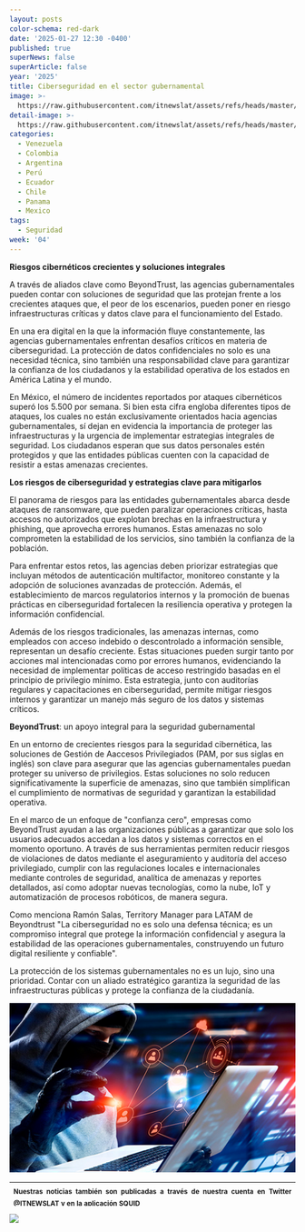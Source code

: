 ```yaml
---
layout: posts
color-schema: red-dark
date: '2025-01-27 12:30 -0400'
published: true
superNews: false
superArticle: false
year: '2025'
title: Ciberseguridad en el sector gubernamental
image: >-
  https://raw.githubusercontent.com/itnewslat/assets/refs/heads/master/img/540x320/seguridad-mexico-p.jpg
detail-image: >-
  https://raw.githubusercontent.com/itnewslat/assets/refs/heads/master/img/1024x680/seguridad-mexico-g.jpg
categories:
  - Venezuela
  - Colombia
  - Argentina
  - Perú
  - Ecuador
  - Chile
  - Panama
  - Mexico
tags:
  - Seguridad
week: '04'
---
```

**Riesgos cibernéticos crecientes y soluciones integrales**

A través de aliados clave como BeyondTrust, las agencias gubernamentales pueden contar con soluciones de seguridad que las protejan frente a los crecientes ataques que, el peor de los escenarios, pueden poner en riesgo infraestructuras críticas y datos clave para el funcionamiento del Estado.

En una era digital en la que la información fluye constantemente, las agencias gubernamentales enfrentan desafíos críticos en materia de ciberseguridad. La protección de datos confidenciales no solo es una necesidad técnica, sino también una responsabilidad clave para garantizar la confianza de los ciudadanos y la estabilidad operativa de los estados en América Latina y el mundo.

En México, el número de incidentes reportados por ataques cibernéticos superó los 5.500 por semana. Si bien esta cifra engloba diferentes tipos de ataques, los cuales no están exclusivamente orientados hacia agencias gubernamentales, sí dejan en evidencia la importancia de proteger las infraestructuras y la urgencia de implementar estrategias integrales de seguridad. Los ciudadanos esperan que sus datos personales estén protegidos y que las entidades públicas cuenten con la capacidad de resistir a estas amenazas crecientes.

**Los riesgos de ciberseguridad y estrategias clave para mitigarlos**

El panorama de riesgos para las entidades gubernamentales abarca desde ataques de ransomware, que pueden paralizar operaciones críticas, hasta accesos no autorizados que explotan brechas en la infraestructura y phishing, que aprovecha errores humanos. Estas amenazas no solo comprometen la estabilidad de los servicios, sino también la confianza de la población.

Para enfrentar estos retos, las agencias deben priorizar estrategias que incluyan métodos de autenticación multifactor, monitoreo constante y la adopción de soluciones avanzadas de protección. Además, el establecimiento de marcos regulatorios internos y la promoción de buenas prácticas en ciberseguridad fortalecen la resiliencia operativa y protegen la información confidencial.

Además de los riesgos tradicionales, las amenazas internas, como empleados con acceso indebido o descontrolado a información sensible, representan un desafío creciente. Estas situaciones pueden surgir tanto por acciones mal intencionadas como por errores humanos, evidenciando la necesidad de implementar políticas de acceso restringido basadas en el principio de privilegio mínimo. Esta estrategia, junto con auditorías regulares y capacitaciones en ciberseguridad, permite mitigar riesgos internos y garantizar un manejo más seguro de los datos y sistemas críticos.

**BeyondTrust**: un apoyo integral para la seguridad gubernamental

En un entorno de crecientes riesgos para la seguridad cibernética, las soluciones de Gestión de Aaccesos Privilegiados (PAM, por sus siglas en inglés) son clave para asegurar que las agencias gubernamentales puedan proteger su universo de privilegios. Estas soluciones no solo reducen significativamente la superficie de amenazas, sino que también simplifican el cumplimiento de normativas de seguridad y garantizan la estabilidad operativa.

En el marco de un enfoque de "confianza cero", empresas como BeyondTrust ayudan a las organizaciones públicas a garantizar que solo los usuarios adecuados accedan a los datos y sistemas correctos en el momento oportuno. A través de sus herramientas permiten reducir riesgos de violaciones de datos mediante el aseguramiento y auditoría del acceso privilegiado, cumplir con las regulaciones locales e internacionales mediante controles de seguridad, analítica de amenazas y reportes detallados, así como adoptar nuevas tecnologías, como la nube, IoT y automatización de procesos robóticos, de manera segura.

Como menciona Ramón Salas, Territory Manager para LATAM de Beyondtrust "La ciberseguridad no es solo una defensa técnica; es un compromiso integral que protege la información confidencial y asegura la estabilidad de las operaciones gubernamentales, construyendo un futuro digital resiliente y confiable".

La protección de los sistemas gubernamentales no es un lujo, sino una prioridad. Contar con un aliado estratégico garantiza la seguridad de las infraestructuras públicas y protege la confianza de la ciudadanía.

![](https://raw.githubusercontent.com/itnewslat/assets/refs/heads/master/img/540x320/seguridad-mexico-p.jpg)

<table style="height: 42px;" width="569">
<tbody>
<tr>
<td style="text-align: justify;"><sub><strong>Nuestras noticias también son publicadas a través de nuestra cuenta en Twitter <a href="https://twitter.com/itnewslat?lang=es">@ITNEWSLAT</a> y en la aplicación <a href="https://squidapp.co/en/">SQUID</a></strong></sub></td>
</tr>
</tbody>
</table>

<img src="https://tracker.metricool.com/c3po.jpg?hash=56f88a41e39ab42c063cc51676587a04"/>